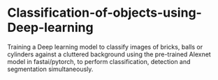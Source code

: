 # Classification-of-objects-using-Deep-learning
Training a Deep learning model to classify images of bricks, balls or cylinders against a cluttered background using the pre-trained Alexnet model in fastai/pytorch, to perform classification, detection and segmentation simultaneously.

